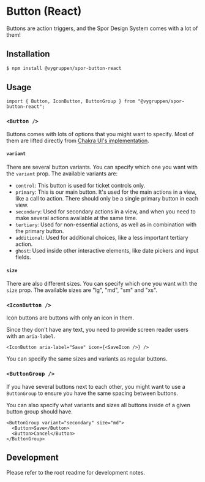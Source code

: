 # Button (React)

Buttons are action triggers, and the Spor Design System comes with a lot of them!

## Installation

```bash
$ npm install @vygruppen/spor-button-react
```

## Usage

```tsx
import { Button, IconButton, ButtonGroup } from "@vygruppen/spor-button-react";
```

### `<Button />`

Buttons comes with lots of options that you might want to specify. Most of them are lifted directly from [Chakra UI's implementation](https://chakra-ui.com/docs/form/button).

#### `variant`

There are several button variants. You can specify which one you want with the `variant` prop. The available variants are:

- `control`: This button is used for ticket controls only.
- `primary`: This is our main button. It's used for the main actions in a view, like a call to action. There should only be a single primary button in each view.
- `secondary`: Used for secondary actions in a view, and when you need to make several actions available at the same time.
- `tertiary`: Used for non-essential actions, as well as in combination with the primary button.
- `additional`: Used for additional choices, like a less important tertiary action.
- `ghost`: Used inside other interactive elements, like date pickers and input fields.

#### `size`

There are also different sizes. You can specify which one you want with the `size` prop. The available sizes are "lg", "md", "sm" and "xs".

### `<IconButton />`

Icon buttons are buttons with only an icon in them.

Since they don't have any text, you need to provide screen reader users with an `aria-label`.

```tsx
<IconButton aria-label="Save" icon={<SaveIcon />} />
```

You can specify the same sizes and variants as regular buttons.

### `<ButtonGroup />`

If you have several buttons next to each other, you might want to use a `ButtonGroup` to ensure you have the same spacing between buttons.

You can also specify what variants and sizes all buttons inside of a given button group should have.

```tsx
<ButtonGroup variant="secondary" size="md">
  <Button>Save</Button>
  <Button>Cancel</Button>
</ButtonGroup>
```

## Development

Please refer to the root readme for development notes.
